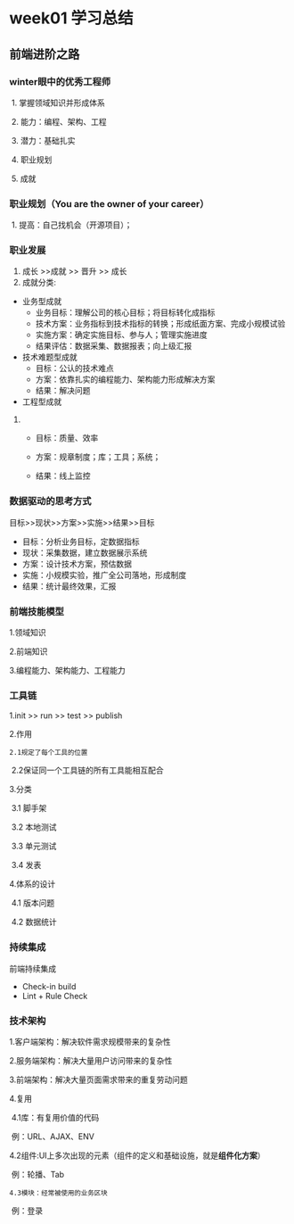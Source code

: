 # week01 学习总结

##  前端进阶之路

### winter眼中的优秀工程师

​	1. 掌握领域知识并形成体系

​	2. 能力：编程、架构、工程

​	3. 潜力：基础扎实

​	4. 职业规划

​	5. 成就

### 职业规划（You are the owner of your career）

​	1. 提高：自己找机会（开源项目）；

### 职业发展

1. 成长  >>成就 >> 晋升  >>  成长
2. 成就分类:

* 业务型成就
  * 业务目标：理解公司的核心目标；将目标转化成指标
  * 技术方案：业务指标到技术指标的转换；形成纸面方案、完成小规模试验
  * 实施方案：确定实施目标、参与人；管理实施进度
  * 结果评估：数据采集、数据报表；向上级汇报 
* 技术难题型成就
  * 目标：公认的技术难点
  * 方案：依靠扎实的编程能力、架构能力形成解决方案
  * 结果：解决问题
* 工程型成就

1. * 目标：质量、效率

   * 方案：规章制度；库；工具；系统；
   * 结果：线上监控

### 数据驱动的思考方式

  目标>>现状>>方案>>实施>>结果>>目标

* 目标：分析业务目标，定数据指标
* 现状：采集数据，建立数据展示系统
* 方案：设计技术方案，预估数据
* 实施：小规模实验，推广全公司落地，形成制度
* 结果：统计最终效果，汇报

### 前端技能模型

1.领域知识

2.前端知识

3.编程能力、架构能力、工程能力

### 工具链

1.init  >>  run  >> test  >> publish

2.作用

 	2.1规定了每个工具的位置

​	2.2保证同一个工具链的所有工具能相互配合

3.分类

​	3.1  脚手架

​	3.2  本地测试

​	3.3  单元测试

​	3.4  发表

4.体系的设计

​	4.1  版本问题

​	4.2  数据统计

### 持续集成

前端持续集成

* Check-in build
* Lint + Rule Check

### 技术架构

1.客户端架构：解决软件需求规模带来的复杂性

2.服务端架构：解决大量用户访问带来的复杂性

3.前端架构：解决大量页面需求带来的重复劳动问题

4.复用

​     	4.1库：有复用价值的代码

​		例：URL、AJAX、ENV

​     	4.2组件:UI上多次出现的元素（组件的定义和基础设施，就是**组件化方案**）

​		例：轮播、Tab

   	4.3模块：经常被使用的业务区块

​		例：登录









